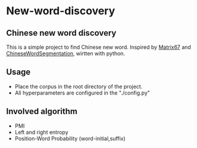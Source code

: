 # New-word-discovery
## Chinese new word discovery
This is a simple project to find Chinese new word. Inspired by [Matrix67](http://www.matrix67.com/blog/archives/5044) and [ChineseWordSegmentation](https://github.com/Moonshile/ChineseWordSegmentation), wirtten with python.
## Usage
- Place the corpus in the root directory of the project.
- All hyperparameters are configured in the "./config.py"
## Involved algorithm
- PMI
- Left and right entropy
- Position-Word Probability (word-initial,suffix)
